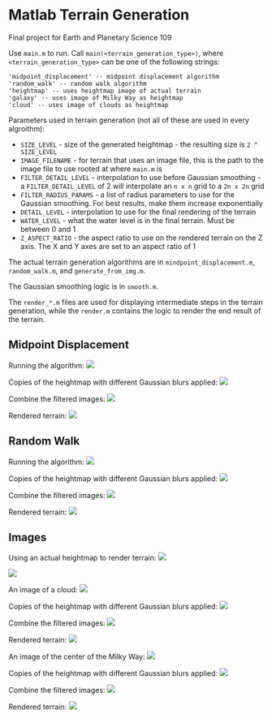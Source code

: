 # Matlab Terrain Generation

Final project for Earth and Planetary Science 109

Use `main.m` to run. Call `main(<terrain_generation_type>)`, where `<terrain_generation_type>` can be one of
the following strings:
```
'midpoint_displacement' -- midpoint displacement algorithm
'random_walk' -- random walk algorithm
'heightmap' -- uses heightmap image of actual terrain
'galaxy' -- uses image of Milky Way as heightmap
'cloud' -- uses image of clouds as heightmap
 ```

Parameters used in terrain generation (not all of these are used in every algroithm):
 * `SIZE_LEVEL` - size of the generated heightmap - the resulting size is `2 ^ SIZE_LEVEL`
 * `IMAGE_FILENAME` - for terrain that uses an image file, this is the path to the image file to use rooted at where `main.m` is
 * `FILTER_DETAIL_LEVEL` - interpolation to use before Gaussian smoothing - a `FILTER_DETAIL_LEVEL` of 2 will interpolate an `n x n` grid to a `2n x 2n` grid
 * `FILTER_RADIUS_PARAMS` - a list of radius parameters to use for the Gaussian smoothing. For best results, make them increase exponentially
 * `DETAIL_LEVEL` - interpolation to use for the final rendering of the terrain
 * `WATER_LEVEL` - what the water level is in the final terrain. Must be between 0 and 1
 * `Z_ASPECT_RATIO` - the aspect ratio to use on the rendered terrain on the Z axis. The X and Y axes are set to an aspect ratio of 1

The actual terrain generation algorithms are in `mindpoint_displacement.m`, `random_walk.m`, and `generate_from_img.m`.

The Gaussian smoothing logic is in `smooth.m`.

The `render_*.m` files are used for displaying intermediate steps in the terrain generation, while the `render.m`
contains the logic to render the end result of the terrain.


## Midpoint Displacement

Running the algorithm:
![](midpoint_displacement/midpoint_displacement_movie.gif?raw=true)

Copies of the heightmap with different Gaussian blurs applied:
![](midpoint_displacement/midpoint_displacement_smoothing_movie.gif?raw=true)

Combine the filtered images:
![](midpoint_displacement/smoothing_sum.png?raw=true)

Rendered terrain:
![](midpoint_displacement/midpoint_displacement_terrain.png?raw=true)


## Random Walk

Running the algorithm:
![](random_walk/random_walk_movie.gif?raw=true)

Copies of the heightmap with different Gaussian blurs applied:
![](random_walk/random_walk_smoothing_movie.gif?raw=true)

Combine the filtered images:
![](random_walk/smoothing_sum.png?raw=true)

Rendered terrain:
![](random_walk/random_walk_terrain.png?raw=true)


## Images

Using an actual heightmap to render terrain:
![](heightmap/terrain.jpg?raw=true)

![](heightmap/heightmap_terrain.png?raw=true)


An image of a cloud:
![](cloud/cloud.jpg?raw=true)

Copies of the heightmap with different Gaussian blurs applied:
![](cloud/cloud_smoothing_movie.gif?raw=true)

Combine the filtered images:
![](cloud/smoothing_sum.png?raw=true)

Rendered terrain:
![](cloud/cloud_terrain.png?raw=true)


An image of the center of the Milky Way:
![](galaxy/galaxy.jpg?raw=true)

Copies of the heightmap with different Gaussian blurs applied:
![](galaxy/galaxy_smoothing_movie.gif?raw=true)

Combine the filtered images:
![](galaxy/smoothing_sum.png?raw=true)

Rendered terrain:
![](galaxy/galaxy_terrain.png?raw=true)
